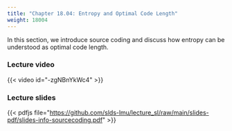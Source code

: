 ```yaml
---
title: "Chapter 18.04: Entropy and Optimal Code Length"
weight: 18004
---
```

In this section, we introduce source coding and discuss how entropy can be understood as optimal code length. 

<!--more-->

### Lecture video

{{< video id="-zgNBnYkWc4" >}}

### Lecture slides

{{< pdfjs file="https://github.com/slds-lmu/lecture_sl/raw/main/slides-pdf/slides-info-sourcecoding.pdf" >}}
